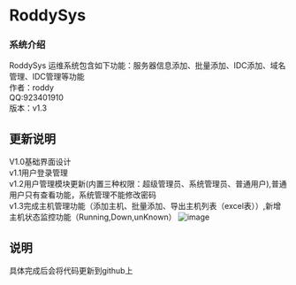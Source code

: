 # RoddySys
### 系统介绍
  RoddySys 运维系统包含如下功能：服务器信息添加、批量添加、IDC添加、域名管理、IDC管理等功能<br>
  作者：roddy  <br> 
  QQ:923401910<br>
  版本：v1.3<br>
## 更新说明
  V1.0基础界面设计<br>
  v1.1用户登录管理<br>
  v1.2用户管理模块更新(内置三种权限：超级管理员、系统管理员、普通用户),普通用户只有查看功能，系统管理不能修改密码<br>
  v1.3完成主机管理功能（添加主机、批量添加、导出主机列表（excel表））,新增主机状态监控功能（Running,Down,unKnown）
  ![image](https://github.com/roddyofchina/RoddySys/blob/master/templates/info/server.jpg)
## 说明
  具体完成后会将代码更新到github上<br>
